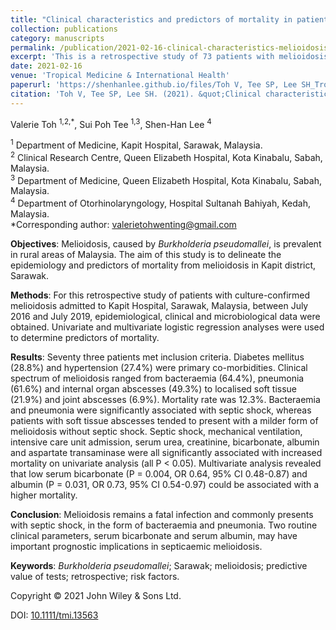 ```yaml
---
title: "Clinical characteristics and predictors of mortality in patients with melioidosis: the Kapit experience"
collection: publications
category: manuscripts
permalink: /publication/2021-02-16-clinical-characteristics-melioidosis-kapit
excerpt: 'This is a retrospective study of 73 patients with melioidosis at Kapit Hospital, Sarawak, Malaysia between 2016 to 2019. Patients commonly presented with septic shock, in the form of bacteraemia and pneumonia. Two routine clinical parameters, serum bicarbonate and albumin were found to have important prognostic implications in septicaemic melioidosis..'
date: 2021-02-16
venue: 'Tropical Medicine & International Health'
paperurl: 'https://shenhanlee.github.io/files/Toh V, Tee SP, Lee SH_Tropical Medicine & International Health_2021.pdf'
citation: 'Toh V, Tee SP, Lee SH. (2021). &quot;Clinical characteristics and predictors of mortality in patients with melioidosis: the Kapit experience.&quot; <i>Tropical Medicine & International Health</i>. 26(6):664-671.'
---
```


Valerie Toh <sup>1,2,*</sup>, Sui Poh Tee <sup>1,3</sup>, Shen-Han Lee <sup>4</sup>  

<sup>1</sup> Department of Medicine, Kapit Hospital, Sarawak, Malaysia.  
<sup>2</sup> Clinical Research Centre, Queen Elizabeth Hospital, Kota Kinabalu, Sabah, Malaysia.  
<sup>3</sup> Department of Medicine, Queen Elizabeth Hospital, Kota Kinabalu, Sabah, Malaysia.  
<sup>4</sup> Department of Otorhinolaryngology, Hospital Sultanah Bahiyah, Kedah, Malaysia.  
*Corresponding author: [valerietohwenting@gmail.com](mailto:valerietohwenting@gmail.com)  

<b>Objectives</b>: Melioidosis, caused by <i>Burkholderia pseudomallei</i>, is prevalent in rural areas of Malaysia. The aim of this study is to delineate the epidemiology and predictors of mortality from melioidosis in Kapit district, Sarawak.

<b>Methods</b>: For this retrospective study of patients with culture-confirmed melioidosis admitted to Kapit Hospital, Sarawak, Malaysia, between July 2016 and July 2019, epidemiological, clinical and microbiological data were obtained. Univariate and multivariate logistic regression analyses were used to determine predictors of mortality.

<b>Results</b>: Seventy three patients met inclusion criteria. Diabetes mellitus (28.8%) and hypertension (27.4%) were primary co-morbidities. Clinical spectrum of melioidosis ranged from bacteraemia (64.4%), pneumonia (61.6%) and internal organ abscesses (49.3%) to localised soft tissue (21.9%) and joint abscesses (6.9%). Mortality rate was 12.3%. Bacteraemia and pneumonia were significantly associated with septic shock, whereas patients with soft tissue abscesses tended to present with a milder form of melioidosis without septic shock. Septic shock, mechanical ventilation, intensive care unit admission, serum urea, creatinine, bicarbonate, albumin and aspartate transaminase were all significantly associated with increased mortality on univariate analysis (all P < 0.05). Multivariate analysis revealed that low serum bicarbonate (P = 0.004, OR 0.64, 95% CI 0.48-0.87) and albumin (P = 0.031, OR 0.73, 95% CI 0.54-0.97) could be associated with a higher mortality.

<b>Conclusion</b>: Melioidosis remains a fatal infection and commonly presents with septic shock, in the form of bacteraemia and pneumonia. Two routine clinical parameters, serum bicarbonate and serum albumin, may have important prognostic implications in septicaemic melioidosis.

<b>Keywords</b>: <i>Burkholderia pseudomallei</i>; Sarawak; melioidosis; predictive value of tests; retrospective; risk factors.

Copyright © 2021 John Wiley & Sons Ltd.  

DOI: [10.1111/tmi.13563](https://doi.org/10.1111/tmi.13563)